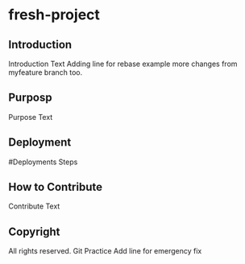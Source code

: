 # fresh-project

## Introduction
Introduction Text
Adding line for rebase example
more changes from myfeature branch too.
## Purposp
Purpose Text

## Deployment 
#Deployments Steps

## How to Contribute
Contribute Text

## Copyright
All rights reserved.
Git Practice
Add line for emergency fix
